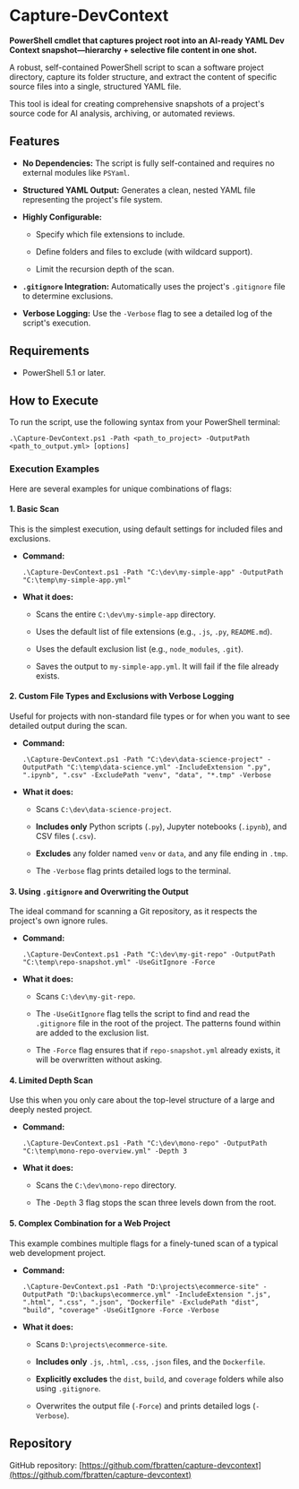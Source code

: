 # Capture-DevContext

**PowerShell cmdlet that captures project root into an AI-ready YAML Dev Context snapshot—hierarchy + selective file content in one shot.**

A robust, self-contained PowerShell script to scan a software project directory, capture its folder structure, and extract the content of specific source files into a single, structured YAML file.

This tool is ideal for creating comprehensive snapshots of a project's source code for AI analysis, archiving, or automated reviews.

## Features

- **No Dependencies:** The script is fully self-contained and requires no external modules like `PSYaml`.
    
- **Structured YAML Output:** Generates a clean, nested YAML file representing the project's file system.
    
- **Highly Configurable:**
    
    - Specify which file extensions to include.
        
    - Define folders and files to exclude (with wildcard support).
        
    - Limit the recursion depth of the scan.
        
- **`.gitignore` Integration:** Automatically uses the project's `.gitignore` file to determine exclusions.
    
- **Verbose Logging:** Use the `-Verbose` flag to see a detailed log of the script's execution.
    

## Requirements

- PowerShell 5.1 or later.
    

## How to Execute

To run the script, use the following syntax from your PowerShell terminal:

```
.\Capture-DevContext.ps1 -Path <path_to_project> -OutputPath <path_to_output.yml> [options]
```

### **Execution Examples**

Here are several examples for unique combinations of flags:

#### 1. Basic Scan

This is the simplest execution, using default settings for included files and exclusions.

- **Command:**
    
    ```
    .\Capture-DevContext.ps1 -Path "C:\dev\my-simple-app" -OutputPath "C:\temp\my-simple-app.yml"
    ```
    
- **What it does:**
    
    - Scans the entire `C:\dev\my-simple-app` directory.
        
    - Uses the default list of file extensions (e.g., `.js`, `.py`, `README.md`).
        
    - Uses the default exclusion list (e.g., `node_modules`, `.git`).
        
    - Saves the output to `my-simple-app.yml`. It will fail if the file already exists.
        

#### 2. Custom File Types and Exclusions with Verbose Logging

Useful for projects with non-standard file types or for when you want to see detailed output during the scan.

- **Command:**
    
    ```
    .\Capture-DevContext.ps1 -Path "C:\dev\data-science-project" -OutputPath "C:\temp\data-science.yml" -IncludeExtension ".py", ".ipynb", ".csv" -ExcludePath "venv", "data", "*.tmp" -Verbose
    ```
    
- **What it does:**
    
    - Scans `C:\dev\data-science-project`.
        
    - **Includes only** Python scripts (`.py`), Jupyter notebooks (`.ipynb`), and CSV files (`.csv`).
        
    - **Excludes** any folder named `venv` or `data`, and any file ending in `.tmp`.
        
    - The `-Verbose` flag prints detailed logs to the terminal.
        

#### 3. Using `.gitignore` and Overwriting the Output

The ideal command for scanning a Git repository, as it respects the project's own ignore rules.

- **Command:**
    
    ```
    .\Capture-DevContext.ps1 -Path "C:\dev\my-git-repo" -OutputPath "C:\temp\repo-snapshot.yml" -UseGitIgnore -Force
    ```
    
- **What it does:**
    
    - Scans `C:\dev\my-git-repo`.
        
    - The `-UseGitIgnore` flag tells the script to find and read the `.gitignore` file in the root of the project. The patterns found within are added to the exclusion list.
        
    - The `-Force` flag ensures that if `repo-snapshot.yml` already exists, it will be overwritten without asking.
        

#### 4. Limited Depth Scan

Use this when you only care about the top-level structure of a large and deeply nested project.

- **Command:**
    
    ```
    .\Capture-DevContext.ps1 -Path "C:\dev\mono-repo" -OutputPath "C:\temp\mono-repo-overview.yml" -Depth 3
    ```
    
- **What it does:**
    
    - Scans the `C:\dev\mono-repo` directory.
        
    - The `-Depth` 3 flag stops the scan three levels down from the root.
        

#### 5. Complex Combination for a Web Project

This example combines multiple flags for a finely-tuned scan of a typical web development project.

- **Command:**
    
    ```
    .\Capture-DevContext.ps1 -Path "D:\projects\ecommerce-site" -OutputPath "D:\backups\ecommerce.yml" -IncludeExtension ".js", ".html", ".css", ".json", "Dockerfile" -ExcludePath "dist", "build", "coverage" -UseGitIgnore -Force -Verbose
    ```
    
- **What it does:**
    
    - Scans `D:\projects\ecommerce-site`.
        
    - **Includes only** `.js`, `.html`, `.css`, `.json` files, and the `Dockerfile`.
        
    - **Explicitly excludes** the `dist`, `build`, and `coverage` folders while also using `.gitignore`.
        
    - Overwrites the output file (`-Force`) and prints detailed logs (`-Verbose`).

## Repository

GitHub repository: [https://github.com/fbratten/capture-devcontext](https://github.com/fbratten/capture-devcontext)
